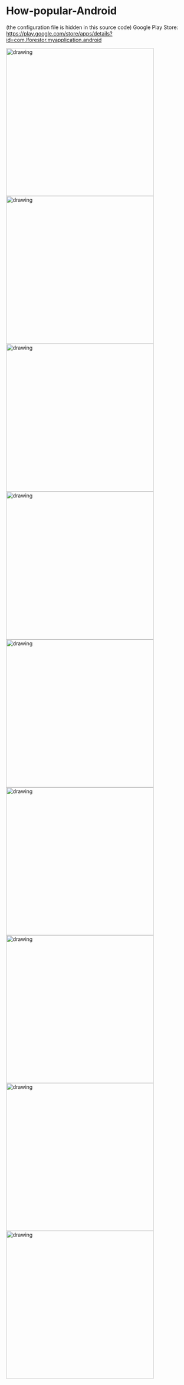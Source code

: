 # How-popular-Android
(the configuration file is hidden in this source code)
Google Play Store: https://play.google.com/store/apps/details?id=com.lforestor.myapplication.android

<img src="screenShot/android0.png" alt="drawing" width="400"/> <img src="screenShot/android1.png" alt="drawing" width="400"/>
<img src="screenShot/android2.png" alt="drawing" width="400"/> <img src="screenShot/android3.png" alt="drawing" width="400"/> 
<img src="screenShot/android4.png" alt="drawing" width="400"/> <img src="screenShot/android5.png" alt="drawing" width="400"/> 
<img src="screenShot/android6.png" alt="drawing" width="400"/> <img src="screenShot/android7.png" alt="drawing" width="400"/> 
<img src="screenShot/android8.png" alt="drawing" width="400"/>
